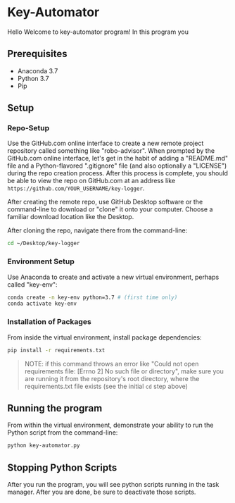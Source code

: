 # Key-Automator

Hello Welcome to key-automator program! In this program you
## Prerequisites

  + Anaconda 3.7
  + Python 3.7
  + Pip

## Setup

### Repo-Setup
Use the GitHub.com online interface to create a new remote project repository called something like "robo-advisor". When prompted by the GitHub.com online interface, let's get in the habit of adding a "README.md" file and a Python-flavored ".gitignore" file (and also optionally a "LICENSE") during the repo creation process. After this process is complete, you should be able to view the repo on GitHub.com at an address like `https://github.com/YOUR_USERNAME/key-logger`.

After creating the remote repo, use GitHub Desktop software or the command-line to download or "clone" it onto your computer. Choose a familiar download location like the Desktop.

After cloning the repo, navigate there from the command-line:

```sh
cd ~/Desktop/key-logger
```
### Environment Setup
Use Anaconda to create and activate a new virtual environment, perhaps called "key-env":

```sh
conda create -n key-env python=3.7 # (first time only)
conda activate key-env
```
### Installation of Packages
From inside the virtual environment, install package dependencies:

```sh
pip install -r requirements.txt
```

> NOTE: if this command throws an error like "Could not open requirements file: [Errno 2] No such file or directory", make sure you are running it from the repository's root directory, where the requirements.txt file exists (see the initial `cd` step above)


## Running the program

From within the virtual environment, demonstrate your ability to run the Python script from the command-line:

```sh
python key-automator.py
```

## Stopping Python Scripts

After you run the program, you will see python scripts running in the task manager. After you are done, be sure to deactivate those scripts. 
